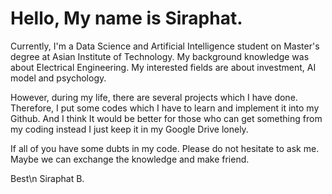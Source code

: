 # Hello, My name is Siraphat. 

  Currently, I'm a Data Science and Artificial Intelligence student on Master's degree at Asian Institute of Technology.
  My background knowledge was about Electrical Engineering. My interested fields are about investment, AI model and psychology.
  
  
  
  However, during my life, there are several projects which I have done. Therefore, I put some codes which I have to learn and implement it into my Github. 
  And I think It would be better for those who can get something from my coding instead I just keep it in my Google Drive lonely.
 
 
 
  If all of you have some dubts in my code. Please do not hesitate to ask me. Maybe we can exchange the knowledge and make friend.
  
  
  
  



  Best\n
  Siraphat B.
